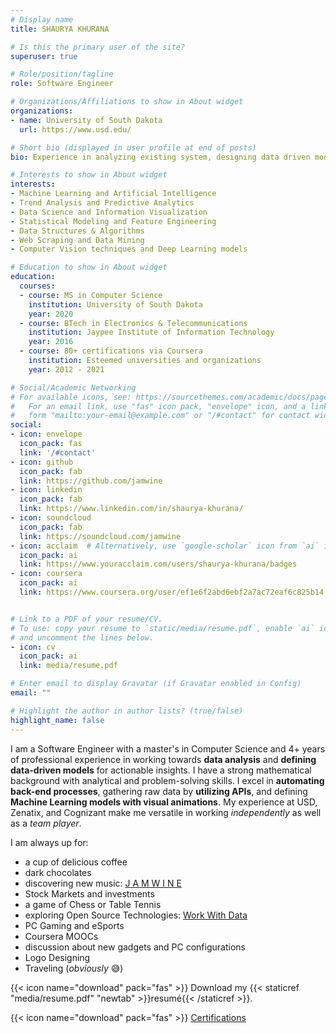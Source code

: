 ```yaml
---
# Display name
title: SHAURYA KHURANA

# Is this the primary user of the site?
superuser: true

# Role/position/tagline
role: Software Engineer

# Organizations/Affiliations to show in About widget
organizations:
- name: University of South Dakota
  url: https://www.usd.edu/

# Short bio (displayed in user profile at end of posts)
bio: Experience in analyzing existing system, designing data driven models and driving strategic plans by working with various stakeholders to manage entire project.

# Interests to show in About widget
interests:
- Machine Learning and Artificial Intelligence
- Trend Analysis and Predictive Analytics
- Data Science and Information Visualization
- Statistical Modeling and Feature Engineering
- Data Structures & Algorithms
- Web Scraping and Data Mining
- Computer Vision techniques and Deep Learning models

# Education to show in About widget
education:
  courses:
  - course: MS in Computer Science
    institution: University of South Dakota
    year: 2020
  - course: BTech in Electronics & Telecommunications
    institution: Jaypee Institute of Information Technology
    year: 2016
  - course: 80+ certifications via Coursera 
    institution: Esteemed universities and organizations
    year: 2012 - 2021

# Social/Academic Networking
# For available icons, see: https://sourcethemes.com/academic/docs/page-builder/#icons
#   For an email link, use "fas" icon pack, "envelope" icon, and a link in the
#   form "mailto:your-email@example.com" or "/#contact" for contact widget.
social:
- icon: envelope
  icon_pack: fas
  link: '/#contact'
- icon: github
  icon_pack: fab
  link: https://github.com/jamwine
- icon: linkedin
  icon_pack: fab
  link: https://www.linkedin.com/in/shaurya-khurana/
- icon: soundcloud
  icon_pack: fab
  link: https://soundcloud.com/jamwine
- icon: acclaim  # Alternatively, use `google-scholar` icon from `ai` icon pack
  icon_pack: ai
  link: https://www.youracclaim.com/users/shaurya-khurana/badges
- icon: coursera
  icon_pack: ai
  link: https://www.coursera.org/user/ef1e6f2abd6ebf2a7ac72eaf6c825b14


# Link to a PDF of your resume/CV.
# To use: copy your resume to `static/media/resume.pdf`, enable `ai` icons in `params.toml`, 
# and uncomment the lines below.
- icon: cv
  icon_pack: ai
  link: media/resume.pdf

# Enter email to display Gravatar (if Gravatar enabled in Config)
email: ""

# Highlight the author in author lists? (true/false)
highlight_name: false
---
```


I am a Software Engineer with a master's in Computer Science and 4+ years of professional experience in working towards **data analysis** and **defining data-driven models** for actionable insights. I have a strong mathematical background with analytical and problem-solving skills. I excel in **automating back-end processes**, gathering raw data by **utilizing APIs**, and defining **Machine Learning models with visual animations**. My experience at USD, Zenatix, and Cognizant make me versatile in working *independently* as well as a *team player*.


I am always up for:
 - a cup of delicious coffee
 - dark chocolates
 - discovering new music: [J A M W I N E](https://jam-wine.tumblr.com/)
 - Stock Markets and investments
 - a game of Chess or Table Tennis
 - exploring Open Source Technologies: [Work With Data](https://workwithdata.tumblr.com/)
 - PC Gaming and eSports
 - Coursera MOOCs
 - discussion about new gadgets and PC configurations
 - Logo Designing
 - Traveling (*obviously* :sweat_smile:)

{{< icon name="download" pack="fas" >}} Download my {{< staticref "media/resume.pdf" "newtab" >}}resumé{{< /staticref >}}.

{{< icon name="download" pack="fas" >}} [Certifications](https://drive.google.com/drive/folders/1ax3GNom6oV6kqe4vubMIsGD5AwTUXgU7)